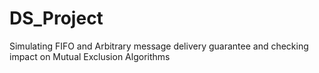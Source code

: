 # DS_Project
Simulating FIFO and Arbitrary message delivery guarantee and checking impact on Mutual Exclusion Algorithms
